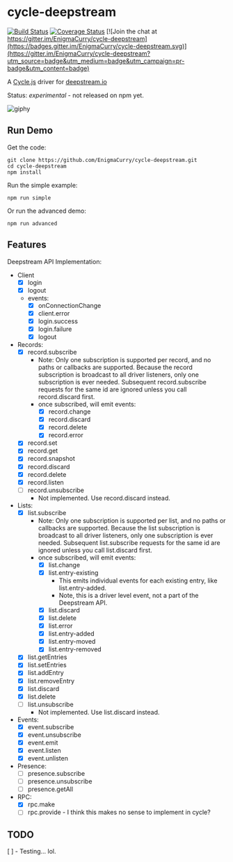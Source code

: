 cycle-deepstream
=====================

[![Build Status](https://travis-ci.org/EnigmaCurry/cycle-deepstream.svg?branch=master)](https://travis-ci.org/EnigmaCurry/cycle-deepstream)
[![Coverage Status](https://coveralls.io/repos/github/EnigmaCurry/cycle-deepstream/badge.svg?branch=master)](https://coveralls.io/github/EnigmaCurry/cycle-deepstream?branch=master)
[![Join the chat at https://gitter.im/EnigmaCurry/cycle-deepstream](https://badges.gitter.im/EnigmaCurry/cycle-deepstream.svg)](https://gitter.im/EnigmaCurry/cycle-deepstream?utm_source=badge&utm_medium=badge&utm_campaign=pr-badge&utm_content=badge)

A [Cycle.js](https://cycle.js.org/) driver for [deepstream.io](https://deepstream.io)

Status: *experimental* - not released on npm yet.

![giphy](https://cloud.githubusercontent.com/assets/43061/23532850/f8351d38-ff7b-11e6-9645-905309d7ee05.gif)

Run Demo
----------
Get the code:

    git clone https://github.com/EnigmaCurry/cycle-deepstream.git
    cd cycle-deepstream
    npm install
    
Run the simple example:

    npm run simple

Or run the advanced demo:

    npm run advanced


Features
----------

Deepstream API Implementation:
  - Client
    - [x] login
    - [x] logout
    - events:
      - [x] onConnectionChange
      - [x] client.error
      - [x] login.success
      - [x] login.failure
      - [x] logout
  - Records:
    - [x] record.subscribe
       - Note: Only one subscription is supported per record, and no
         paths or callbacks are supported. Because the record
         subscription is broadcast to all driver listeners, only one
         subscription is ever needed. Subsequent record.subscribe
         requests for the same id are ignored unless you call
         record.discard first.
       - once subscribed, will emit events:
         - [x] record.change
         - [x] record.discard
         - [x] record.delete
         - [x] record.error
    - [x] record.set
    - [x] record.get
    - [x] record.snapshot
    - [x] record.discard
    - [x] record.delete
    - [x] record.listen
    - [ ] record.unsubscribe
      - Not implemented. Use record.discard instead.
    
  - Lists:
    - [x] list.subscribe
       - Note: Only one subscription is supported per list, and no
         paths or callbacks are supported. Because the list
         subscription is broadcast to all driver listeners, only one
         subscription is ever needed. Subsequent list.subscribe
         requests for the same id are ignored unless you call
         list.discard first.
      - once subscribed, will emit events:
         - [x] list.change
         - [x] list.entry-existing
           - This emits individual events for each existing entry, like list.entry-added.
           - Note, this is a driver level event, not a part of the Deepstream API.
         - [x] list.discard
         - [x] list.delete
         - [x] list.error
         - [x] list.entry-added
         - [x] list.entry-moved
         - [x] list.entry-removed
    - [x] list.getEntries
    - [x] list.setEntries
    - [x] list.addEntry
    - [x] list.removeEntry
    - [x] list.discard
    - [x] list.delete
    - [ ] list.unsubscribe
      - Not implemented. Use list.discard instead.
    
    
  - Events:
    - [x] event.subscribe
    - [x] event.unsubscribe
    - [x] event.emit
    - [x] event.listen
    - [x] event.unlisten
    
  - Presence:
    - [ ] presence.subscribe
    - [ ] presence.unsubscribe
    - [ ] presence.getAll
    
  - RPC:
    - [x] rpc.make
    - [ ] rpc.provide - I think this makes no sense to implement in cycle?

TODO
-----

 [ ] - Testing... lol.
